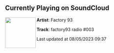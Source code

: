 ## Currently Playing on SoundCloud

[<img align="left" width="100" src="https://i1.sndcdn.com/artworks-Kts0A8FCNc2N6GH1-rAy0fA-t500x500.jpg">](https://soundcloud.com/thefactory93/factory93-radio-003)

**Artist**: Factory 93 

**Track**: factory93 radio #003

Last updated at 08/05/2023 09:37
